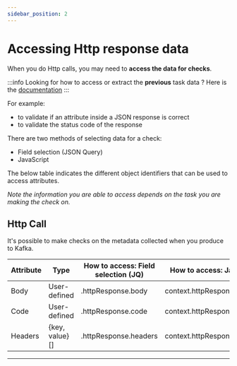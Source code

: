 ```yaml
---
sidebar_position: 2
---
```


# Accessing Http response data

When you do Http calls, you may need to **access the data for checks**.&#x20;

:::info
Looking for how to access or extract the **previous** task data ? Here is the [documentation](../chaining-tasks#accessing-the-output)
:::

For example:

- to validate if an attribute inside a JSON response is correct
- to validate the status code of the response

There are two methods of selecting data for a check:

- Field selection (JSON Query)
- JavaScript

The below table indicates the different object identifiers that can be used to access attributes.

_Note the information you are able to access depends on the task you are making the check on._

## Http Call

It's possible to make checks on the metadata collected when you produce to Kafka.

| Attribute | Type            | How to access: Field selection (JQ) | How to access: JavaScript    |
| --------- | --------------- | ----------------------------------- | ---------------------------- |
| Body      | User-defined    | .httpResponse.body                  | context.httpResponse.body    |
| Code      | User-defined    | .httpResponse.code                  | context.httpResponse.code    |
| Headers   | {key, value}\[] | .httpResponse.headers               | context.httpResponse.headers |

---
